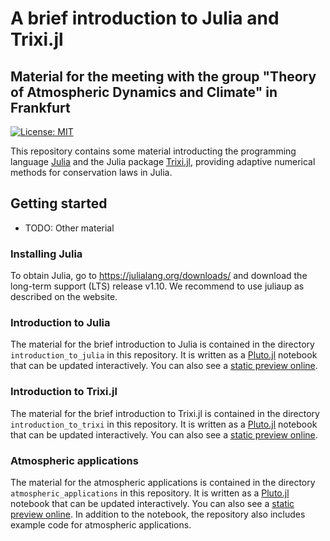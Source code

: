 # A brief introduction to Julia and Trixi.jl

## Material for the meeting with the group "Theory of Atmospheric Dynamics and Climate" in Frankfurt

[![License: MIT](https://img.shields.io/badge/License-MIT-success.svg)](https://opensource.org/licenses/MIT)

This repository contains some material introducting the programming language
[Julia](https://julialang.org) and the Julia package
[Trixi.jl](https://github.com/trixi-framework/Trixi.jl), providing adaptive
numerical methods for conservation laws in Julia.


## Getting started

- TODO: Other material

### Installing Julia

To obtain Julia, go to https://julialang.org/downloads/ and download the 
long-term support (LTS) release v1.10. We recommend to use juliaup as
described on the website.

### Introduction to Julia

The material for the brief introduction to Julia is contained in the directory
`introduction_to_julia` in this repository. It is written as a
[Pluto.jl](https://github.com/fonsp/Pluto.jl) notebook that can be updated
interactively. You can also see a 
[static preview online](https://trixi-framework.github.io/talk-2025-Julia_and_Trixi_in_Frankfurt/Introduction_to_Julia.html).

### Introduction to Trixi.jl

The material for the brief introduction to Trixi.jl is contained in the directory
`introduction_to_trixi` in this repository. It is written as a
[Pluto.jl](https://github.com/fonsp/Pluto.jl) notebook that can be updated
interactively. You can also see a 
[static preview online](https://trixi-framework.github.io/talk-2025-Julia_and_Trixi_in_Frankfurt/Introduction_to_Trixi.html).

### Atmospheric applications

The material for the atmospheric applications is contained in the directory
`atmospheric_applications` in this repository. It is written as a
[Pluto.jl](https://github.com/fonsp/Pluto.jl) notebook that can be updated
interactively. You can also see a 
[static preview online](https://trixi-framework.github.io/talk-2025-Julia_and_Trixi_in_Frankfurt/atmospheric_applications.html). 
In addition to the notebook, the repository also includes example code for atmospheric applications.